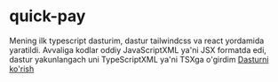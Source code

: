 # quick-pay
Mening ilk typescript dasturim, dastur tailwindcss va react yordamida yaratildi.
Avvaliga kodlar oddiy JavaScriptXML ya'ni JSX formatda edi, dastur yakunlangach uni TypeScriptXML ya'ni TSXga o'girdim
<a href="https://sbk-quick-pay.netlify.app" target="_black">Dasturni ko'rish</a>

